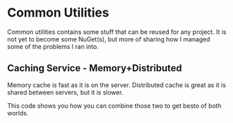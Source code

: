 # Common Utilities
Common utilities contains some stuff that can be reused for any project.
It is not yet to become some NuGet(s), but more of sharing how I managed some of the problems I ran into.

## Caching Service - Memory+Distributed
Memory cache is fast as it is on the server.
Distributed cache is great as it is shared between servers, but it is slower.

This code shows you how you can combine those two to get besto of both worlds.

